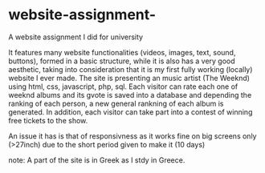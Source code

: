# website-assignment-
A website assignment I did for university

It features many website functionalities (videos, images, text, sound, buttons), formed in a basic structure, while it is also has a very good aesthetic, taking into consideration that it is my first fully working (locally) website I ever made. 
The site is presenting an music artist (The Weeknd) using html, css, javascript, php, sql. Each visitor can rate each one of weeknd albums and its gvote is saved into a database and depending the ranking of each person, a new general rankning of each album is generated. In addition, each visitor can take part into a contest of winning free tickets to the show.

An issue it has is that of responsivness as it works fine on big screens only (>27inch) due to the short period given to make it (10 days)

note: A part of the site is in Greek as I stdy in Greece.
